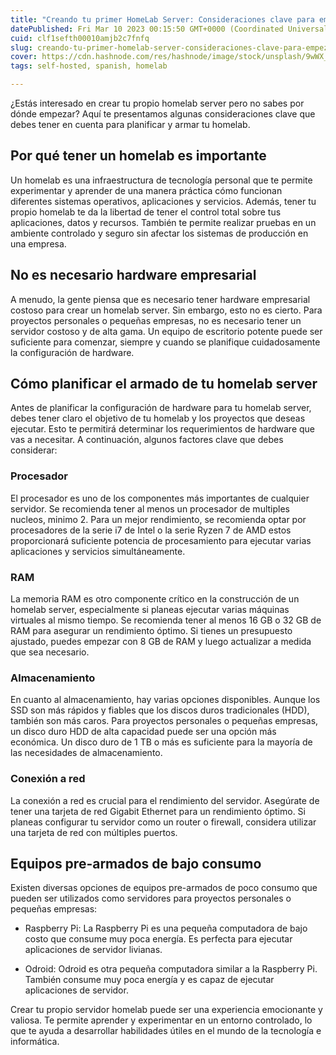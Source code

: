 ```yaml
---
title: "Creando tu primer HomeLab Server: Consideraciones clave para empezar"
datePublished: Fri Mar 10 2023 00:15:50 GMT+0000 (Coordinated Universal Time)
cuid: clf1sefth00010amjb2c7fnfq
slug: creando-tu-primer-homelab-server-consideraciones-clave-para-empezar
cover: https://cdn.hashnode.com/res/hashnode/image/stock/unsplash/9wWX_jwDHeM/upload/93d501946d16f0753fb178d4394d8c21.jpeg
tags: self-hosted, spanish, homelab

---
```


¿Estás interesado en crear tu propio homelab server pero no sabes por dónde empezar? Aquí te presentamos algunas consideraciones clave que debes tener en cuenta para planificar y armar tu homelab.

## Por qué tener un homelab es importante

Un homelab es una infraestructura de tecnología personal que te permite experimentar y aprender de una manera práctica cómo funcionan diferentes sistemas operativos, aplicaciones y servicios. Además, tener tu propio homelab te da la libertad de tener el control total sobre tus aplicaciones, datos y recursos. También te permite realizar pruebas en un ambiente controlado y seguro sin afectar los sistemas de producción en una empresa.

## No es necesario hardware empresarial

A menudo, la gente piensa que es necesario tener hardware empresarial costoso para crear un homelab server. Sin embargo, esto no es cierto. Para proyectos personales o pequeñas empresas, no es necesario tener un servidor costoso y de alta gama. Un equipo de escritorio potente puede ser suficiente para comenzar, siempre y cuando se planifique cuidadosamente la configuración de hardware.

## Cómo planificar el armado de tu homelab server

Antes de planificar la configuración de hardware para tu homelab server, debes tener claro el objetivo de tu homelab y los proyectos que deseas ejecutar. Esto te permitirá determinar los requerimientos de hardware que vas a necesitar. A continuación, algunos factores clave que debes considerar:

### Procesador

El procesador es uno de los componentes más importantes de cualquier servidor. Se recomienda tener al menos un procesador de multiples nucleos, minimo 2. Para un mejor rendimiento, se recomienda optar por procesadores de la serie i7 de Intel o la serie Ryzen 7 de AMD estos proporcionará suficiente potencia de procesamiento para ejecutar varias aplicaciones y servicios simultáneamente.

### RAM

La memoria RAM es otro componente crítico en la construcción de un homelab server, especialmente si planeas ejecutar varias máquinas virtuales al mismo tiempo. Se recomienda tener al menos 16 GB o 32 GB de RAM para asegurar un rendimiento óptimo. Si tienes un presupuesto ajustado, puedes empezar con 8 GB de RAM y luego actualizar a medida que sea necesario.

### Almacenamiento

En cuanto al almacenamiento, hay varias opciones disponibles. Aunque los SSD son más rápidos y fiables que los discos duros tradicionales (HDD), también son más caros. Para proyectos personales o pequeñas empresas, un disco duro HDD de alta capacidad puede ser una opción más económica. Un disco duro de 1 TB o más es suficiente para la mayoría de las necesidades de almacenamiento.

### Conexión a red

La conexión a red es crucial para el rendimiento del servidor. Asegúrate de tener una tarjeta de red Gigabit Ethernet para un rendimiento óptimo. Si planeas configurar tu servidor como un router o firewall, considera utilizar una tarjeta de red con múltiples puertos.

## Equipos pre-armados de bajo consumo

Existen diversas opciones de equipos pre-armados de poco consumo que pueden ser utilizados como servidores para proyectos personales o pequeñas empresas:

* Raspberry Pi: La Raspberry Pi es una pequeña computadora de bajo costo que consume muy poca energía. Es perfecta para ejecutar aplicaciones de servidor livianas.
    
* Odroid: Odroid es otra pequeña computadora similar a la Raspberry Pi. También consume muy poca energía y es capaz de ejecutar aplicaciones de servidor.
    

Crear tu propio servidor homelab puede ser una experiencia emocionante y valiosa. Te permite aprender y experimentar en un entorno controlado, lo que te ayuda a desarrollar habilidades útiles en el mundo de la tecnología e informática.